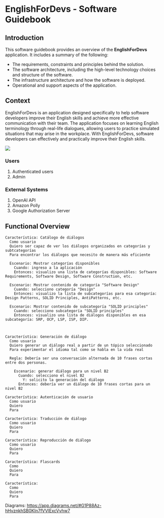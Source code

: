 # EnglishForDevs - Software Guidebook

## Introduction
This software guidebook provides an overview of the **EnglishForDevs** application. It includes a summary of the following:
- The requirements, constraints and principles behind the solution.
- The software architecture, including the high-level technology choices and structure of the software.
- The infrastructure architecture and how the software is deployed.
- Operational and support aspects of the application.

## Context

EnglishForDevs is an application designed specifically to help software developers improve their English skills and achieve more effective communication with their team. The application focuses on learning English terminology through real-life dialogues, allowing users to practice simulated situations that may arise in the workplace. With EnglishForDevs, software developers can effectively and practically improve their English skills.

![](https://drive.google.com/uc?id=1QizNWZf3IteBKEzokHmdZbKZqudfGfqo)

### Users
1. Authenticated users
2. Admin

### External Systems
1. OpenAI API
2. Amazon Polly 
3. Google Authorization Server


## Functional Overview

```
Característica: Catálogo de diálogos
  Como usuario 
  Quiero ser capaz de ver los diálogos organizados en categorías y subtcategorías
  Para encontrar los diálogos que necesito de manera más eficiente
  
  Escenario: Mostrar categorías disponibles
    Cuando: ingreso a la aplicación
    Entonces: visualizo una lista de categorías disponibles: Software Requirements, Software Design, Software Construction, etc.
  
  Escenario: Mostrar contenido de categoría "Software Design"
    Cuando: selecciono categoría "Design"
    Entonces: visualizo la lista de subcategorías para esa categoría: Design Patterns, SOLID Principles, AntiPatterns, etc.

  Escenario: Mostrar contenido de subcategoría "SOLID principles"
    Cuando: selecciono subcategoría "SOLID principles"
    Entonces: visualizo una lista de diálogos disponibles en esa subcategoría: SRP, OCP, LSP, ISP, DIP.
    
    
```


```
Característica: Generación de diálogo
  Como usuario 
  Quiero generar un diálogo real a partir de un tópico seleccionado
  Para experimentar el idioma tal como se habla en la vida real
  
  Regla: Debería ser una conversación alternada de 10 frases cortas entre dos personas.
  
    Escenario: generar diálogo para un nivel B2
      Cuando: selecciono el nivel B2
        Y: solicito la generación del diálogo
      Entonces: debería ver un diálogo de 10 frases cortas para un nivel B2  
```

```
Característica: Autenticación de usuario
  Como usuario 
  Quiero 
  Para
```

```
Característica: Traducción de diálogo
  Como usuario 
  Quiero 
  Para
```

```
Característica: Reproducción de diálogo
  Como usuario 
  Quiero 
  Para
```

```
Característica: Flascards
  Como
  Quiero 
  Para
```

```
Característica:
  Como
  Quiero
  Para
```


Diagrams:
https://app.diagrams.net/#G1P88Az-hHvznkhSB0KIn7fVVlExcVvhw7

